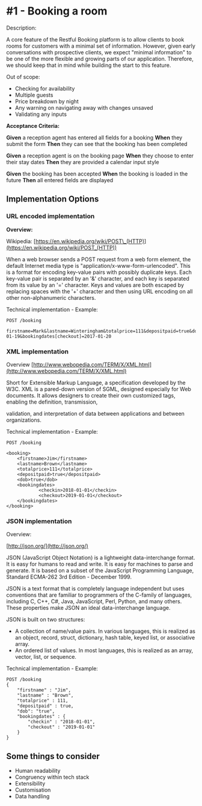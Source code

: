 # #1 - Booking a room

Description:

A core feature of the Restful Booking platform is to allow clients to book rooms for customers with a minimal set of information. However, given early conversations with prospective clients, we expect "minimal information" to be one of the more flexible and growing parts of our application. Therefore, we should keep that in mind while building the start to this feature.

Out of scope:
- Checking for availability
- Multiple guests
- Price breakdown by night
- Any warning on navigating away with changes unsaved
- Validating any inputs

__Acceptance Criteria:__

**Given** a reception agent has entered all fields for a booking
**When** they submit the form
**Then** they can see that the booking has been completed

**Given** a reception agent is on the booking page
**When** they choose to enter their stay dates
**Then** they are provided a calendar input style

**Given** the booking has been accepted
**When** the booking is loaded in the future
**Then** all entered fields are displayed

## Implementation Options

### URL encoded implementation

__Overview:__

Wikipedia: [https://en.wikipedia.org/wiki/POST\_(HTTP)](https://en.wikipedia.org/wiki/POST_(HTTP))

When a web browser sends a POST request from a web form element, the default Internet media type is &quot;application/x-www-form-urlencoded&quot;. This is a format for encoding key-value pairs with possibly duplicate keys. Each key-value pair is separated by an &#39;&amp;&#39; character, and each key is separated from its value by an &#39;=&#39; character. Keys and values are both escaped by replacing spaces with the &#39;+&#39; character and then using URL encoding on all other non-alphanumeric characters.

Technical implementation - Example:

```
POST /booking

firstname=Mark&lastname=Winteringham&totalprice=111&depositpaid=true&dob=true&bookingdates[checkin]=2017-01-19&bookingdates[checkout]=2017-01-20
```

### XML implementation

Overview [http://www.webopedia.com/TERM/X/XML.html](http://www.webopedia.com/TERM/X/XML.html)

Short for Extensible Markup Language, a specification developed by the W3C. XML is a pared-down version of SGML, designed especially for Web documents. It allows designers to create their own customized tags, enabling the definition, transmission,

validation, and interpretation of data between applications and between organizations.

Technical implementation - Example:

```
POST /booking

<booking>
    <firstname>Jim</firstname>
    <lastname>Brown</lastname>
    <totalprice>111</totalprice>
    <depositpaid>true</depositpaid>
    <dob>true</dob>
    <bookingdates>
            <checkin>2018-01-01</checkin>
            <checkout>2019-01-01</checkout>
    </bookingdates>
</booking>
```

### JSON implementation

Overview:

[http://json.org/](http://json.org/)

JSON (JavaScript Object Notation) is a lightweight data-interchange format. It is easy for humans to read and write. It is easy for machines to parse and generate. It is based on a subset of the JavaScript Programming Language, Standard ECMA-262 3rd Edition - December 1999.

JSON is a text format that is completely language independent but uses conventions that are familiar to programmers of the C-family of languages, including C, C++, C#, Java, JavaScript, Perl, Python, and many others. These properties make JSON an ideal data-interchange language.

JSON is built on two structures:

- A collection of name/value pairs. In various languages, this is realized as an object, record, struct, dictionary, hash table, keyed list, or associative array.
- An ordered list of values. In most languages, this is realized as an array, vector, list, or sequence.

Technical implementation - Example:

```
POST /booking
{
    "firstname" : "Jim",
    "lastname" : "Brown",
    "totalprice" : 111,
    "depositpaid" : true,
    "dob": "true",
    "bookingdates" : {
        "checkin" : "2018-01-01",
        "checkout" : "2019-01-01"
    }
}
```

## Some things to consider

- Human readability
- Congruency within tech stack
- Extensibility
- Customisation
- Data handling
